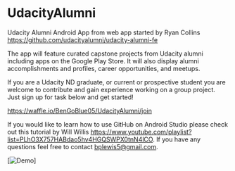 # UdacityAlumni
Udacity Alumni Android App from web app started by Ryan Collins https://github.com/udacityalumni/udacity-alumni-fe

The app will feature curated capstone projects from Udacity alumni including apps on the Google Play Store. It will also display alumni accomplishments and profiles, career opportunities, and meetups.

If you are a Udacity ND graduate, or current or prospective student you are welcome to contribute and gain experience working on a group project. Just sign up for task below and get started! 

https://waffle.io/BenGoBlue05/UdacityAlumni/join

If you would like to learn how to use GitHub on Android Studio please check out this tutorial by Will Willis https://www.youtube.com/playlist?list=PLhO3X757HABdao5hv4HGQSWPX0tnN4lCO. If you have any questions feel free to contact bplewis5@gmail.com.


[![Demo](https://j.gifs.com/GZXDKJ.gif)]



